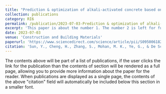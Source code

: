 ```yaml
---
title: "Prediction & optimization of alkali-activated concrete based on the random forest machine learning algorithm"
collection: publications
category: RI6
permalink: /publication/2023-07-03-Prediction & optimization of alkali-activated concrete based on the random forest machine learning algorithm
excerpt: 'This paper is about the number 1. The number 2 is left for future work.'
date: 2023-07-03
venue: 'Construction and Building Materials'
paperurl: 'https://www.sciencedirect.com/science/article/pii/S0950061823012321'
citation: 'Sun, Y., Cheng, H., Zhang, S., Mohan, M. K., Ye, G., & De Schutter, G. (2023). Prediction & optimization of alkali-activated concrete based on the random forest machine learning algorithm. Construction and Building Materials, 385, 131519.'
---
```


The contents above will be part of a list of publications, if the user clicks the link for the publication than the contents of section will be rendered as a full page, allowing you to provide more information about the paper for the reader. When publications are displayed as a single page, the contents of the above "citation" field will automatically be included below this section in a smaller font.

<!--slidesurl: 'http://academicpages.github.io/files/slides1.pdf'-->

